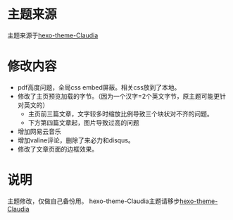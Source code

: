# 主题来源
主题来源于[hexo-theme-Claudia](https://github.com/Haojen/hexo-theme-Claudia)
# 修改内容
- pdf高度问题，全局css embed屏蔽。相关css放到了本地。
- 修改了主页预览加载的字节。（因为一个汉字=2个英文字节，原主题可能更针对英文的）
  - 主页前三篇文章，文字较多时缩放比例导致三个块状对不齐的问题。
  - 下方第四篇文章起，图片导致过高的问题
- 增加网易云音乐
- 增加valine评论，删除了来必力和disqus。
- 修改了文章页面的边框效果。
# 说明
主题修改，仅做自己备份用。
hexo-theme-Claudia主题请移步[hexo-theme-Claudia](https://github.com/Haojen/hexo-theme-Claudia)

